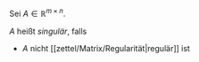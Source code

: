 Sei $A \in \mathbb{R}^{m \times n}$.

$A$ heißt *singulär*, falls
- $A$ nicht [[zettel/Matrix/Regularität|regulär]] ist